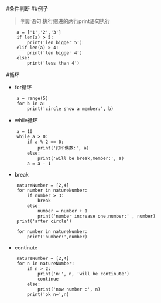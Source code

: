 #条件判断
##例子               
> 判断语句:执行缩进的两行print语句执行          
         
```angular2html
    a = ['1','2','3']
    if len(a) > 5:
        print('len bigger 5')
    elif len(a) > 4:
        print('len bigger 4') 
    else:
        print('less than 4')
```

#循环
- for循环         
```angular2html
    a = range(5)
    for b in a:
        print('circle show a member:', b)
```

- while循环
```angular2html
    a = 10
    while a > 0:
        if a % 2 == 0:
            print('打印偶数:', a)
        else:
            print('will be break,member:', a)
        a = a - 1
```
- break
```angular2html
    natureNumber = [2,4]
    for number in natureNumber:
        if number > 3:
            break
        else:
            number = number + 1
            print('number increase one,number:' , number)
    print('after circle')
    
    for number in natureNumber:
        print('number:',number)
```

- continute
```angular2html
    natureNumber = [2,4]
    for n in natureNumber:
        if n > 2:
            print('n:', n, 'will be continute')
            continue
        else:
            print('now number :', n)
        print('ok n=',n)
```








    


      
 

 